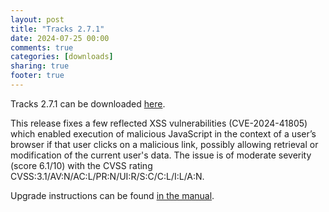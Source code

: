 ```yaml
---
layout: post
title: "Tracks 2.7.1"
date: 2024-07-25 00:00
comments: true
categories: [downloads]
sharing: true
footer: true
---
```


Tracks 2.7.1 can be downloaded [here](https://github.com/TracksApp/tracks/archive/v2.7.1.zip).

This release fixes a few reflected XSS vulnerabilities (CVE-2024-41805) which enabled execution
of malicious JavaScript in the context of a user’s browser if that user clicks
on a malicious link, possibly allowing retrieval or modification of the current
user's data. The issue is of moderate severity (score 6.1/10) with the CVSS
rating CVSS:3.1/AV:N/AC:L/PR:N/UI:R/S:C/C:L/I:L/A:N.

Upgrade instructions can be found [in the manual](https://github.com/TracksApp/tracks/blob/v2.7.1/doc/upgrading.md).
